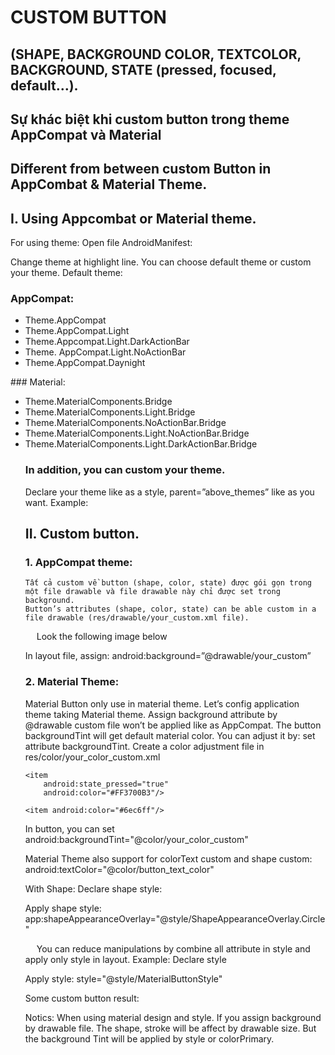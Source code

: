 # CUSTOM BUTTON 
## (SHAPE, BACKGROUND COLOR, TEXTCOLOR, BACKGROUND, STATE (pressed, focused, default…).
## Sự khác biệt khi custom button trong theme AppCompat và Material
## Different from between custom Button in AppCombat & Material Theme.

## I.	Using Appcombat or Material theme.
For using theme:
Open file AndroidManifest:
 
Change theme at highlight line.
You can choose default theme or custom your theme.
Default theme:
###	AppCompat:
<ul>
<li>Theme.AppCompat</li>
<li>Theme.AppCompat.Light</li>
<li>Theme.Appcompat.Light.DarkActionBar</li>
<li>Theme. AppCompat.Light.NoActionBar</li>
<li>Theme.AppCompat.Daynight</li>
</ul>	
###	Material:
<ul>
<li>Theme.MaterialComponents.Bridge</li>
<li>Theme.MaterialComponents.Light.Bridge</li>
<li>Theme.MaterialComponents.NoActionBar.Bridge</li>
<li>Theme.MaterialComponents.Light.NoActionBar.Bridge</li>
<li>Theme.MaterialComponents.Light.DarkActionBar.Bridge</li>
	 
### In addition, you can custom your theme.
Declare your theme like as a style, parent=”above_themes” like as you want.
Example:
 
## II.	Custom button.

### 1.	AppCompat theme:
	Tất cả custom về button (shape, color, state) được gói gọn trong một file drawable và file drawable này chỉ được set trong background.
	Button’s attributes (shape, color, state) can be able custom in a file drawable (res/drawable/your_custom.xml file).
 
Look the following image below
 
In layout file, assign: android:background=”@drawable/your_custom”
 
### 2.	Material Theme:
Material Button only use in material theme. Let’s config application theme taking Material theme.
Assign background attribute by @drawable custom file won’t be applied like as AppCompat.
The button backgroundTint will get default material color. You can adjust it by: set attribute backgroundTint.
Create a color adjustment file in res/color/your_color_custom.xml
<?xml version="1.0" encoding="utf-8"?>
<selector xmlns:android="http://schemas.android.com/apk/res/android" >
    <item android:state_focused="true"
        android:color="#0069c0"/>

    <item
        android:state_pressed="true"
        android:color="#FF3700B3"/>

<!--    Default-->
    <item android:color="#6ec6ff"/>

</selector>

In button, you can set 
android:backgroundTint="@color/your_color_custom"

Material Theme also support for colorText custom and shape custom:
android:textColor="@color/button_text_color"

With Shape:
Declare shape style: 
<style name="ShapeAppearanceOverlay.Cut.Style2">
    <item name="cornerSize">25%</item>
    <item name="cornerFamily">cut</item>
    <item name="cornerFamilyTopRight">rounded</item>
    <item name="cornerFamilyBottomLeft">rounded</item>
</style>

<style name="ShapeAppearanceOverlay.Circle">
    <item name="cornerSize">50%</item>
    <item name="cornerFamily">rounded</item>
</style>

Apply shape style:
app:shapeAppearanceOverlay="@style/ShapeAppearanceOverlay.Circle"

 
You can reduce manipulations by combine all attribute in style and apply only style in layout.
Example: 
Declare style
<style name="MaterialButtonStyle" parent="Widget.MaterialComponents.Button.TextButton">
    <item name="backgroundTint">@color/materialbutton_state_color_style1</item>
    <item name="android:textColor">@color/button_text</item>
    <item name="shapeAppearanceOverlay">@style/ShapeAppearanceOverlay.Cut.Style2</item>
    <item name="drawableTint">@color/drawable_tint</item>
    <item name="strokeColor">@color/stroke_color2</item>
    <item name="strokeWidth">@dimen/button_stroke_width</item>
    <item name="android:padding">@dimen/normal_button_padding</item>
    <item name="android:layout_margin">@dimen/normal_button_margin</item>
    <item name="android:textSize">@dimen/normal_button_text_size</item>
    <item name="android:layout_gravity">center</item>
</style>

Apply style:
style="@style/MaterialButtonStyle"

Some custom button result:

 

Notics: When using material design and style.
If you assign background by drawable file.
The shape, stroke will be affect by drawable size.
But the background Tint will be applied by style or colorPrimary.
